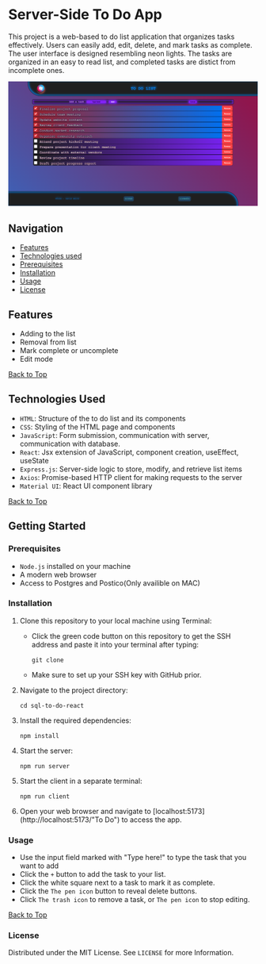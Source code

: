 # Server-Side To Do App <a name="top"></a>

This project is a web-based to do list application that organizes tasks effectively. Users can easily add, edit, delete, and mark tasks as complete. The user interface is designed resembling neon lights. The tasks are organized in an easy to read list, and completed tasks are distict from incomplete ones.

![App Screenshot](/public/images/app-screenshot.png)

## Navigation
- [Features](#features)
- [Technologies used](#technologies-used)
- [Prerequisites](#prerequisites)
- [Installation](#installation)
- [Usage](#usage)
- [License](#license)

## Features 

- Adding to the list
- Removal from list
- Mark complete or uncomplete
- Edit mode

[Back to Top](#top)
## Technologies Used

- `HTML`: Structure of the to do list and its components
- `CSS`: Styling of the HTML page and components
- `JavaScript`: Form submission, communication with server, communication with database.
- `React`: Jsx extension of JavaScript, component creation, useEffect, useState
- `Express.js`: Server-side logic to store, modify, and retrieve list items
- `Axios`: Promise-based HTTP client for making requests to the server
- `Material UI`: React UI component library

[Back to Top](#top)
## Getting Started

### Prerequisites

- `Node.js` installed on your machine
- A modern web browser
- Access to Postgres and Postico(Only availible on MAC)

### Installation

1. Clone this repository to your local machine using Terminal:

    - Click the green code button on this repository to get the SSH address and paste it into your terminal after typing:
        ```shell
        git clone
        ```
    - Make sure to set up your SSH key with GitHub prior.
2. Navigate to the project directory:

    ```shell
    cd sql-to-do-react
    ```

3. Install the required dependencies:

    ```shell
    npm install
    ```
4. Start the server:

    ```shell
    npm run server
    ```
5. Start the client in a separate terminal:

    ```shell
    npm run client
    ```
5. Open your web browser and navigate to [localhost:5173](http://localhost:5173/"To Do") to access the app.

### Usage

- Use the input field marked with "Type here!" to type the task that you want to add
- Click the `+` button to add the task to your list.
- Click the white square next to a task to mark it as complete.
- Click the `The pen icon` button to reveal delete buttons.
- Click `The trash icon` to remove a task, or `The pen icon` to stop editing.

[Back to Top](#top)

### License

Distributed under the MIT License. See `LICENSE` for more Information.